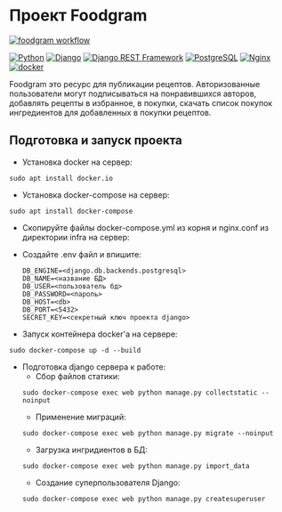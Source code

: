 # Проект Foodgram
[![foodgram workflow](https://github.com/gutolin/foodgram-project-react/actions/workflows/main.yml/badge.svg)](https://github.com/gutolin/foodgram-project-react/actions/workflows/main.yml)
  
[![Python](https://img.shields.io/badge/-Python-464646?style=flat-square&logo=Python)](https://www.python.org/)
[![Django](https://img.shields.io/badge/-Django-464646?style=flat-square&logo=Django)](https://www.djangoproject.com/)
[![Django REST Framework](https://img.shields.io/badge/-Django%20REST%20Framework-464646?style=flat-square&logo=Django%20REST%20Framework)](https://www.django-rest-framework.org/)
[![PostgreSQL](https://img.shields.io/badge/-PostgreSQL-464646?style=flat-square&logo=PostgreSQL)](https://www.postgresql.org/)
[![Nginx](https://img.shields.io/badge/-NGINX-464646?style=flat-square&logo=NGINX)](https://nginx.org/ru/)
[![docker](https://img.shields.io/badge/-Docker-464646?style=flat-square&logo=docker)](https://www.docker.com/)

Foodgram это ресурс для публикации рецептов. Авторизованные пользователи
могут подписываться на понравившихся авторов, добавлять рецепты в избранное,
в покупки, скачать список покупок ингредиентов для добавленных в покупки
рецептов.

## Подготовка и запуск проекта

* Установка docker на сервер:
```
sudo apt install docker.io 
```
* Установка docker-compose на сервер:
```
sudo apt install docker-compose
```
* Скопируйте файлы docker-compose.yml из корня и nginx.conf из директории infra на сервер:

* Cоздайте .env файл и впишите:
    ```
    DB_ENGINE=<django.db.backends.postgresql>
    DB_NAME=<название БД>
    DB_USER=<пользователь бд>
    DB_PASSWORD=<пароль>
    DB_HOST=<db>
    DB_PORT=<5432>
    SECRET_KEY=<секретный ключ проекта django>
    ```
* Запуск контейнера docker'a на сервере:
```
sudo docker-compose up -d --build
```
* Подготовка django сервера к работе:
    - Сбор файлов статики:
    ```
    sudo docker-compose exec web python manage.py collectstatic --noinput
    ```
    - Применение миграций:
    ```
    sudo docker-compose exec web python manage.py migrate --noinput
    ```
    - Загрузка ингридиентов в БД:
    ```
    sudo docker-compose exec web python manage.py import_data
    ```
    - Создание суперпользователя Django:
    ```
    sudo docker-compose exec web python manage.py createsuperuser
    ```
